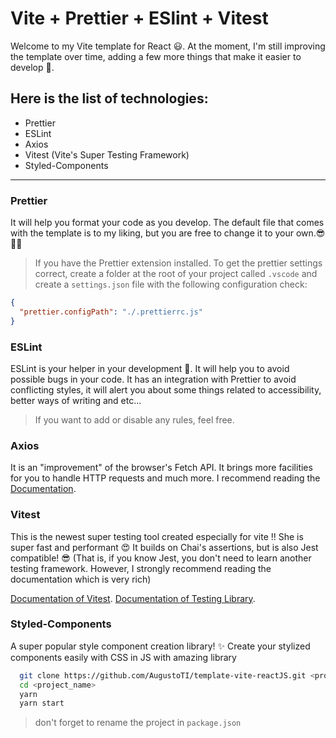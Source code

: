 # Vite + Prettier + ESlint + Vitest

Welcome to my Vite template for React 😃. At the moment, I'm still improving the
template over time, adding a few more things that make it easier to develop 🚀.
<br>

## **Here is the list of technologies:**

- Prettier
- ESLint
- Axios
- Vitest (Vite's Super Testing Framework)
- Styled-Components

---

### **Prettier**

It will help you format your code as you develop. The default file that comes
with the template is to my liking, but you are free to change it to your
own.😎👍🏻

> If you have the Prettier extension installed. To get the prettier settings
> correct, create a folder at the root of your project called `.vscode` and
> create a `settings.json` file with the following configuration check:

```json
{
  "prettier.configPath": "./.prettierrc.js"
}
```

### **ESLint**

ESLint is your helper in your development 🤖. It will help you to avoid possible
bugs in your code. It has an integration with Prettier to avoid conflicting
styles, it will alert you about some things related to accessibility, better
ways of writing and etc... <br>

> If you want to add or disable any rules, feel free.

### **Axios**

It is an "improvement" of the browser's Fetch API. It brings more facilities for
you to handle HTTP requests and much more. I recommend reading the
[Documentation](https://axios-http.com/docs/intro).

### **Vitest**

This is the newest super testing tool created especially for vite !! She is
super fast and performant 😍 It builds on Chai's assertions, but is also Jest
compatible! 😎 (That is, if you know Jest, you don't need to learn another
testing framework. However, I strongly recommend reading the documentation which
is very rich)

[Documentation of Vitest](https://vitest.dev/).
[Documentation of Testing Library](https://testing-library.com/docs/).

### **Styled-Components**

A super popular style component creation library! ✨ Create your stylized
components easily with CSS in JS with amazing library

```bash
  git clone https://github.com/AugustoTI/template-vite-reactJS.git <project_name>
  cd <project_name>
  yarn
  yarn start
```

> don't forget to rename the project in `package.json`
